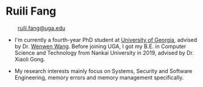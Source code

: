 # Ruili Fang 

&nbsp;&nbsp;&nbsp;&nbsp;&nbsp;&nbsp;&nbsp; ruili.fang@uga.edu

- I'm currently a fourth-year PhD student at [University of Georgia](https://www.uga.edu/), advised by Dr. [Wenwen Wang](https://cobweb.cs.uga.edu/~wenwen/).
Before joining UGA, I got my B.E. in Computer Science and Technology from Nankai University in 2019, advised by Dr. Xiaoli Gong.

- My research interests mainly focus on Systems, Security and Software Engineering, memory errors and memory management specifically.

